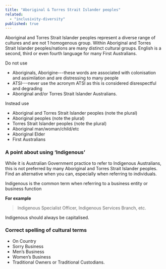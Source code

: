 ```yaml
---
title: "Aboriginal & Torres Strait Islander peoples"
related: 
  - "inclusivity-diversity"
published: true
---
```


Aboriginal and Torres Strait Islander peoples represent a diverse range of cultures and are not 1 homogenous group. Within Aboriginal and Torres Strait Islander peoples/nations are many distinct cultural groups. English is a second, third or even fourth language for many First Australians.

Do not use

- Aboriginals, Aborigine---these words are associated with colonisation and assimilation and are distressing to many people
- ATSI---never use the acronym ATSI as this is considered disrespectful and degrading
- Aboriginal and/or Torres Strait Islander Australians.

Instead use

- Aboriginal and Torres Strait Islander peoples (note the plural)
- Aboriginal peoples (note the plural)
- Torres Strait Islander peoples (note the plural)
- Aboriginal man/woman/child/etc
- Aboriginal Elder
- First Australians

### A point about using ‘Indigenous’

While it is Australian Government practice to refer to Indigenous Australians, this is not preferred by many Aboriginal and Torres Strait Islander peoples. Find an alternative when you can, especially when referring to individuals.

Indigenous is the common term when referring to a business entity or business function

**For example**

> Indigenous Specialist Officer, Indigenous Services Branch, etc.

Indigenous should always be capitalised.

### Correct spelling of cultural terms

- On Country
- Sorry Business
- Men’s Business
- Women’s Business
- Traditional Owners or Traditional Custodians.
